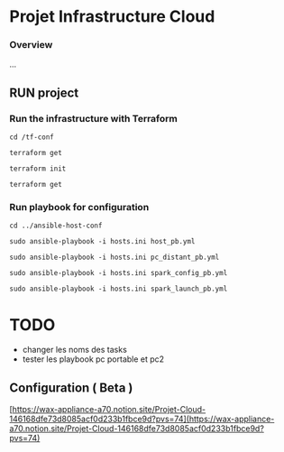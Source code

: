# Projet Infrastructure Cloud

### Overview

...

## RUN project

### Run the infrastructure with Terraform

`cd /tf-conf`

`terraform get`

`terraform init`

`terraform get `

### Run playbook for configuration

`cd ../ansible-host-conf`

`sudo ansible-playbook -i hosts.ini host_pb.yml`

`sudo ansible-playbook -i hosts.ini pc_distant_pb.yml`

`sudo ansible-playbook -i hosts.ini spark_config_pb.yml`

`sudo ansible-playbook -i hosts.ini spark_launch_pb.yml`

# TODO

- changer les noms des tasks
- tester les playbook pc portable et pc2

## Configuration ( Beta )

[https://wax-appliance-a70.notion.site/Projet-Cloud-146168dfe73d8085acf0d233b1fbce9d?pvs=74](https://wax-appliance-a70.notion.site/Projet-Cloud-146168dfe73d8085acf0d233b1fbce9d?pvs=74)
